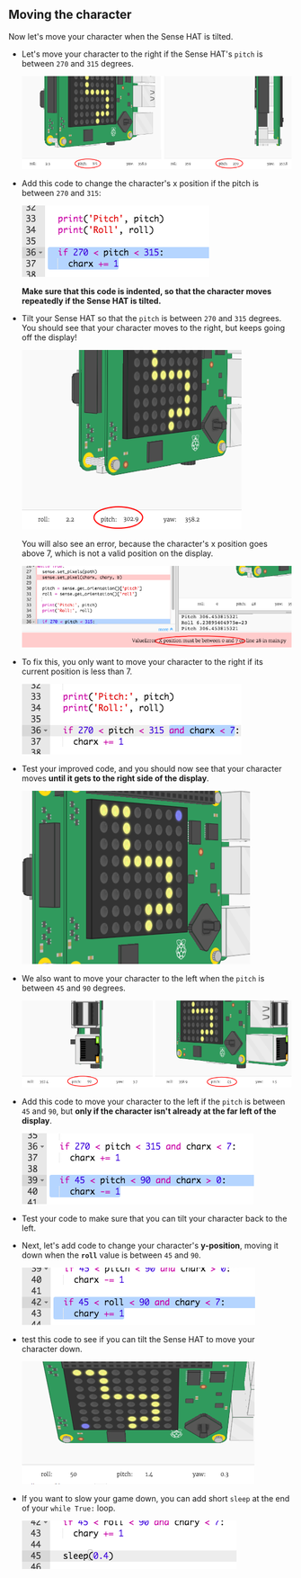 ## Moving the character

Now let's move your character when the Sense HAT is tilted.

+ Let's move your character to the right if the Sense HAT's `pitch` is between `270` and `315` degrees.
    
    ![captura de pantalla](images/tightrope-right-values.png)

+ Add this code to change the character's x position if the pitch is between `270` and `315`:
    
    ![captura de pantalla](images/tightrope-charx-plus.png)
    
    **Make sure that this code is indented, so that the character moves repeatedly if the Sense HAT is tilted.**

+ Tilt your Sense HAT so that the `pitch` is between `270` and `315` degrees. You should see that your character moves to the right, but keeps going off the display!
    
    ![captura de pantalla](images/tightrope-charx-test-bug.png)
    
    You will also see an error, because the character's x position goes above 7, which is not a valid position on the display.
    
    ![captura de pantalla](images/tightrope-charx-test-error.png)

+ To fix this, you only want to move your character to the right if its current position is less than 7.
    
    ![captura de pantalla](images/tightrope-charx-test-fix.png)

+ Test your improved code, and you should now see that your character moves **until it gets to the right side of the display**.
    
    ![captura de pantalla](images/tightrope-charx-test2.png)

+ We also want to move your character to the left when the `pitch` is between `45` and `90` degrees.
    
    ![captura de pantalla](images/tightrope-left-values.png)

+ Add this code to move your character to the left if the `pitch` is between `45` and `90`, but **only if the character isn't already at the far left of the display**.
    
    ![captura de pantalla](images/tightrope-charx-minus.png)

+ Test your code to make sure that you can tilt your character back to the left.

+ Next, let's add code to change your character's **y-position**, moving it down when the **`roll`** value is between `45` and `90`.
    
    ![captura de pantalla](images/tightrope-chary-plus.png)

+ test this code to see if you can tilt the Sense HAT to move your character down.
    
    ![captura de pantalla](images/tightrope-chary-plus-test.png)

+ If you want to slow your game down, you can add short `sleep` at the end of your `while True:` loop.
    
    ![captura de pantalla](images/tightrope-sleep.png)